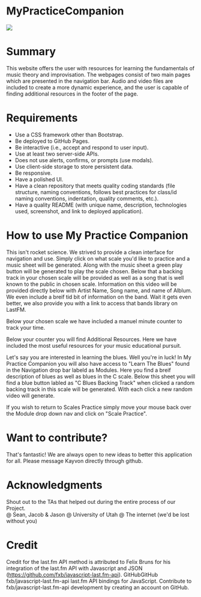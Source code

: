 # MyPracticeCompanion

![](https://media.giphy.com/media/VBpWNzYAezKdllZOYZ/giphy.gif) 


# Summary
This website offers the user with resources for learning the fundamentals of music theory and improvisation. The webpages consist of two main pages which are presented in the navigation bar. Audio and video files are included to create a more dynamic experience, and the user is capable of finding additional resources in the footer of the page. 

# Requirements
* Use a CSS framework other than Bootstrap.
* Be deployed to GitHub Pages.
* Be interactive (i.e., accept and respond to user input).
* Use at least two server-side APIs.
* Does not use alerts, confirms, or prompts (use modals).
* Use client-side storage to store persistent data.
* Be responsive.
* Have a polished UI.
* Have a clean repository that meets quality coding standards (file structure, naming conventions, follows best practices for class/id naming conventions, indentation, quality comments, etc.).
* Have a quality README (with unique name, description, technologies used, screenshot, and link to deployed application).

# How to use My Practice Companion
This isn't rocket science.  We strived to provide a clean interface for navigation and use.  Simply click on what scale you'd like to practice and a music sheet will be generated.  Along with the music sheet a green play button will be generated to play the scale chosen.  Below that a backing track in your chosen scale will be provided as well as a song that is well known to the public in chosen scale.  Information on this video will be provided directly below with Artist Name, Song name, and name of Alblum.  We even include a breif tid bit of information on the band.  Wait it gets even better, we also provide you with a link to access that bands library on LastFM.  

Below your chosen scale we have included a manuel minute counter to track your time.  

Below your counter you will find Additional Resources.  Here we have included the most useful resources for your music educational pursuit.  

Let's say you are interested in learning the blues.  Well you're in luck!  In My Practice Companion you will also have access to "Learn The Blues" found in the Navigation drop bar labeld as Modules.  Here you find a breif description of blues as well as blues in the C scale.  Below this sheet you will find a blue button labled as "C Blues Backing Track" when clicked a random backing track in this scale will be generated.  With each click a new random video will generate. 

If you wish to return to Scales Practice simply move your mouse back over the Module drop down nav and click on "Scale Practice".

# Want to contribute?
That's fantastic!  We are always open to new ideas to better this application for all.  Please message Kayvon directly through github.  


# Acknowledgments
Shout out to the TAs that helped out during the entire process of our Project.  
@ Sean, Jacob & Jason
@ University of Utah 
@ The internet (we'd be lost without you)

# Credit
Credit for the last.fm API method is attributed to Felix Bruns for his integration of the last.fm API with Javascript and JSON (https://github.com/fxb/javascript-last.fm-api).
GitHubGitHub
fxb/javascript-last.fm-api
last.fm API bindings for JavaScript. Contribute to fxb/javascript-last.fm-api development by creating an account on GitHub.




